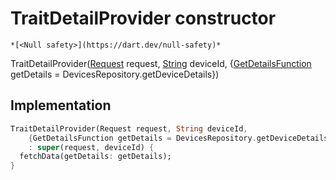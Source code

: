 


# TraitDetailProvider constructor




    *[<Null safety>](https://dart.dev/null-safety)*



TraitDetailProvider([Request](https://yonomi.co/yonomi-sdk/Request-class.html) request, [String](https://api.flutter.dev/flutter/dart-core/String-class.html) deviceId, {[GetDetailsFunction](../../providers_trait_detail_provider/GetDetailsFunction.md) getDetails = DevicesRepository.getDeviceDetails})





## Implementation

```dart
TraitDetailProvider(Request request, String deviceId,
    {GetDetailsFunction getDetails = DevicesRepository.getDeviceDetails})
    : super(request, deviceId) {
  fetchData(getDetails: getDetails);
}
```







